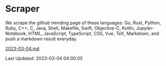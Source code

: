 # Scraper

We scrape the github trending page of these languages: Go, Rust, Python, Ruby, C++, C, Java, Shell, Makefile, Swift, Objective-C, Kotlin, Jupyter-Notebook, HTML, JavaScript, TypeScript, CSS, Vue, TeX, Markdown, and push a markdown result everyday.

[2023-03-04.md](https://github.com/yangwenmai/github-trending-backup/blob/master/2023-03-04.md)

Last Updated: 2023-03-04 04:00:05